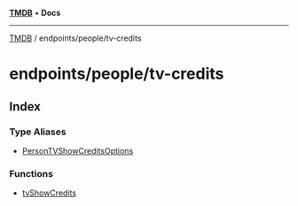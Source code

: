 [**TMDB**](../../../README.md) • **Docs**

***

[TMDB](../../../README.md) / endpoints/people/tv-credits

# endpoints/people/tv-credits

## Index

### Type Aliases

- [PersonTVShowCreditsOptions](type-aliases/PersonTVShowCreditsOptions.md)

### Functions

- [tvShowCredits](functions/tvShowCredits.md)
